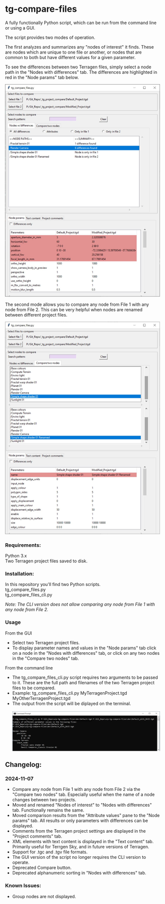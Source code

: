 # tg-compare-files
A fully functionally Python script, which can be run from the command line or using a GUI.

The script provides two modes of operation. <br> 

The first analyzes and summarizes any "nodes of interest" it finds.  These are nodes which are unique to one file or another, or nodes that are common to both but have different values for a given parameter. <br>

To see the differences between two Terragen files, simply select a node path in the "Nodes with differences" tab.  The differences are highlighted in red in the "Node params" tab below.<br>


![tg_compare_files GUI](/images/tg_compare_files_gui_nodes_with_differences.jpg)

The second mode allows you to compare any node from File 1 with any node from File 2.  This can be very helpful when nodes are renamed between different project files.<br>

![tg_compare_two_nodes_GUI](/images/tg_compare_files_gui_compare_two_nodes.jpg)

### Requirements:
Python 3.x <br>
Two Terragen project files saved to disk.

### Installation:
In this repository you'll find two Python scripts.<br>
tg_compare_files.py <br>
tg_compare_files_cli.py <br>

*Note: The CLI version does not allow comparing any node from File 1 with any node from File 2.* 

### Usage
From the GUI <br>
* Select two Terragen project files. <br> 
* To display parameter names and values in the "Node params" tab click on a node in the "Nodes with differences" tab, or click on any two nodes in the "Compare two nodes" tab. <br>

From the command line <br>
* The tg_compare_files_cli.py script requires two arguments to be passed to it.  These are the full path and filenames of the two Terragen project files to be compared.
* Example: tg_compare_files_cli.py MyTerragenProject.tgd MyOtherTerragenProject.tgd
* The output from the script will be diplayed on the terminal. 
<br><br>
![tg_compare_files_cli output example](/images/tg_compare_files_cli_output.jpg)

## Changelog:
### 2024-11-07
- Compare any node from File 1 with any node from File 2 via the "Compare two nodes" tab.  Especially useful when the name of a node changes between two projects.
- Moved and renamed "Nodes of interest" to "Nodes with differences" tab. Functionally remains the same.
- Moved comparison results from the "Attribute values" pane to the "Node params" tab.  All results or only parameters with differences can be displayed.
- Comments from the Terragen project settings are displayed in the "Project comments" tab.
- XML elements with text content is displayed in the "Text content" tab. Primarily useful for Terrgen Sky, and in future versions of Terragen.
- Support for .tgc and .tgv file formats.
- The GUI version of the script no longer requires the CLI version to operate.
- Deprecated Compare button.
- Deprecated alphanumeric sorting in "Nodes with differences" tab.

### Known Issues:
* Group nodes are not displayed.
